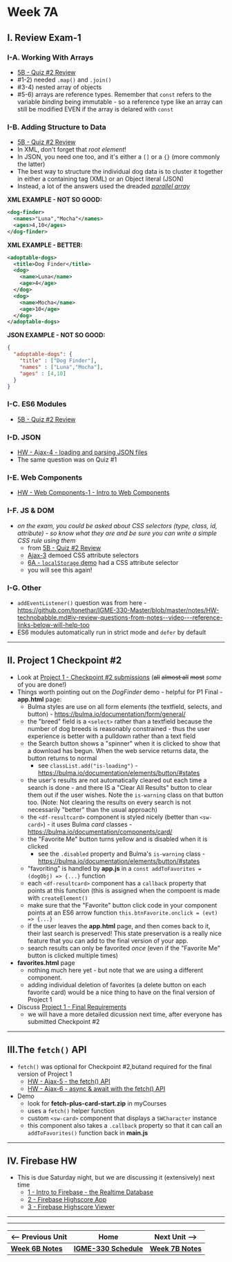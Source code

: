 # Week 7A

## I. Review Exam-1

### I-A. Working With Arrays

- [5B - Quiz #2 Review](https://github.com/tonethar/IGME-330-Spring-2022/blob/main/weekly/05B.md#part-a---string-production)
- #1-2) needed `.map()` and `.join()`
- #3-4) nested array of objects
- #5-6) arrays are reference types. Remember that `const` refers to the variable *binding* being immutable - so a reference type like an array can still be modified EVEN if the array is delared with `const`

### I-B. Adding Structure to Data

- [5B - Quiz #2 Review](05B.md#part-b---adding-structure-to-data)
- In XML, don't forget that *root element*!
- In JSON, you need one too, and it's either a `[]` or a `{}` (more commonly the latter)
- The best way to structure the individual dog data is to cluster it together in either a containing tag (XML) or an Object literal (JSON)
- Instead, a lot of the answers used the dreaded [*parallel array*](https://en.wikipedia.org/wiki/Parallel_array)

**XML EXAMPLE - NOT SO GOOD:**

```xml
<dog-finder>
  <names>"Luna","Mocha"</names>
  <ages>4,10</ages>
</dog-finder>
```

**XML EXAMPLE - BETTER:**

```xml
<adoptable-dogs>
  <title>Dog Finder</title>
  <dog>
    <name>Luna</name>
    <age>4</age>
  </dog>
  <dog>
    <name>Mocha</name>
    <age>10</age>
  </dog>
</adoptable-dogs>
```

**JSON EXAMPLE - NOT SO GOOD:**

```json
{
  "adoptable-dogs": {
    "title" : ["Dog Finder"],
    "names" : ["Luna","Mocha"],
    "ages" : [4,10]
  }
}
```

### I-C. ES6 Modules

- [5B - Quiz #2 Review](05B.md#part-c---es6-modules)

### I-D. JSON

- [HW - Ajax-4 - loading and parsing JSON files](https://github.com/tonethar/IGME-330-Master/blob/master/notes/HW-ajax-4.md)
- The same question was on Quiz #1


### I-E. Web Components

- [HW - Web Components-1 - Intro to Web Components](https://github.com/tonethar/IGME-330-Master/blob/master/notes/HW-wc-1.md)

### I-F. JS & DOM

- *on the exam, you could be asked about CSS selectors (type, class, id, attribute) - so know what they are and be sure you can write a simple CSS rule using them*
  - from [5B - Quiz #2 Review](05B.md#part-g---fix-the-code)
  - [Ajax-3](https://github.com/tonethar/IGME-330-Master/blob/master/notes/HW-ajax-3.md) demoed CSS attribute selectors
  - [6A - `localStorage` demo](06A.md#iv-localstorage-demo) had a CSS attribute selector
  - you will see this again!

### I-G. Other

- `addEventListener()` question was from here - https://github.com/tonethar/IGME-330-Master/blob/master/notes/HW-technobabble.md#iv-review-questions-from-notes--video---reference-links-below-will-help-too
- ES6 modules automatically run in strict mode and `defer` by default


<hr>

## II. Project 1 Checkpoint #2

- Look at [Project 1 - Checkpoint #2 submissions](../projects/p1-checkpoint-2.md#i-checkpoint-rubric-first) (~~all~~ ~~almost all~~ ~~most~~ *some* of you are done!)
- Things worth pointing out on the *DogFinder* demo - helpful for P1 Final - **app.html** page:
  - Bulma styles are use on all form elements (the textfield, selects, and button) - https://bulma.io/documentation/form/general/
  - the "breed" field is a `<select>` rather than a textfield because the number of dog breeds is reasonably constrained - thus the user experience is better with a pulldown rather than a text field
  - the Search button shows a "spinner" when it is clicked to show that a download has begun. When the web service returns data, the button returns to normal
    - see `classList.add("is-loading")` - https://bulma.io/documentation/elements/button/#states
  - the user's results are not automatically cleared out each time a search is done - and there IS a "Clear All Results" button to clear them out if the user wishes. Note the `is-warning` class on that button too. (Note: Not clearing the results on every search is not necessarily "better" than the usual approach)
  - the `<df-resultcard>` component is styled nicely  (better than `<sw-card>`) - it uses Bulma *card* classes - https://bulma.io/documentation/components/card/
  - the "Favorite Me" button turns yellow and is disabled when it is clicked
    - see the `.disabled` property and Bulma's `is-warning` class - https://bulma.io/documentation/elements/button/#states
  - "favoriting" is handled by **app.js** in a `const addToFavorites = (dogObj) => {...}` function 
  - each `<df-resultcard>` component has a `callback` property that points at this function (this is assigned when the compoent is made with `createElement()`
  - make sure that the "Favorite" button click code in your component points at an ES6 arrow function `this.btnFavorite.onclick = (evt) => {...}`
  - if the user leaves the **app.html** page, and then comes back to it, their last search is preserved! This state preservation is a really nice feature that you can add to the final version of your app.
  - search results can only be favorited *once* (even if the "Favorite Me" button is clicked multiple times)
- **favorites.html** page
  - nothing much here yet - but note that we are using a different component.
  - adding individual deletion of favorites (a delete button on each favorite card) would be a nice thing to have on the final version of Project 1
- Discuss [Project 1 - Final Requirements](../projects/p1-final.md)
  - we will have a more detailed dicussion next time, after everyone has submitted Checkpoint #2

<hr>

## III.The `fetch()` API

- `fetch()` was optional for Checkpoint #2,butand required for the final version of Project 1
  - [HW - Ajax-5 - the fetch() API](https://github.com/tonethar/IGME-330-Master/blob/master/notes/HW-ajax-5.md)
  - [HW - Ajax-6 - async & await with the fetch() API](https://github.com/tonethar/IGME-330-Master/blob/master/notes/HW-ajax-6.md)
- Demo
  - look for **fetch-plus-card-start.zip** in myCourses
  - uses a `fetch()` helper function
  - custom `<sw-card>` component that displays a `SWCharacter` instance
  - this component also takes a `.callback` property so that it can call an  `addToFavorites()` function back in **main.js**

<hr>

## IV. Firebase HW
- This is due Saturday night, but we are discussing it (extensively) next time
  - [1 - Intro to Firebase - the Realtime Database](https://github.com/tonethar/IGME-330-Master/blob/master/notes/firebase-1.md)
  - [2 - Firebase Highscore App](https://github.com/tonethar/IGME-330-Master/blob/master/notes/firebase-2.md)
  - [3 - Firebase Highscore Viewer](https://github.com/tonethar/IGME-330-Master/blob/master/notes/firebase-3.md)

<hr><hr>

| <-- Previous Unit | Home | Next Unit -->
| --- | --- | --- 
| [**Week 6B Notes**](06B.md)     |  [**IGME-330 Schedule**](../schedule.md) | [**Week 7B Notes**](07B.md) 
